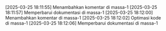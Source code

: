[2025-03-25 18:11:55] Menambahkan komentar di massa-1
[2025-03-25 18:11:57] Memperbarui dokumentasi di massa-1
[2025-03-25 18:12:00] Menambahkan komentar di massa-1
[2025-03-25 18:12:02] Optimasi kode di massa-1
[2025-03-25 18:12:06] Memperbarui dokumentasi di massa-1
